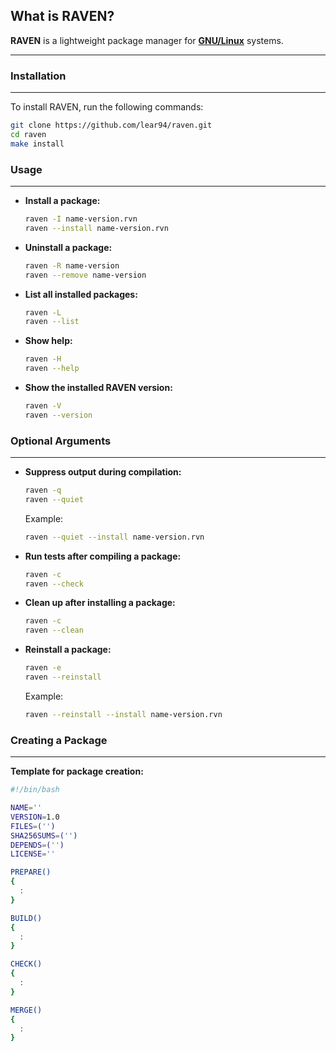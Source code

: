 
**What is RAVEN?**
------------

**RAVEN** is a lightweight package manager for **[GNU/Linux](https://en.wikipedia.org/wiki/GNU/Linux)** systems.

----------

### **Installation**
------------

To install RAVEN, run the following commands:

```bash
git clone https://github.com/lear94/raven.git
cd raven
make install
```

### **Usage**
------------------------

- **Install a package:**

  ```bash
  raven -I name-version.rvn
  raven --install name-version.rvn
  ```

- **Uninstall a package:**

  ```bash
  raven -R name-version
  raven --remove name-version
  ```

- **List all installed packages:**

  ```bash
  raven -L
  raven --list
  ```

- **Show help:**

  ```bash
  raven -H
  raven --help
  ```

- **Show the installed RAVEN version:**

  ```bash
  raven -V
  raven --version
  ```

### **Optional Arguments**
----------------------

- **Suppress output during compilation:**

  ```bash
  raven -q
  raven --quiet
  ```
  Example:
  ```bash
  raven --quiet --install name-version.rvn
  ```

- **Run tests after compiling a package:**

  ```bash
  raven -c
  raven --check
  ```

- **Clean up after installing a package:**

  ```bash
  raven -c
  raven --clean
  ```

- **Reinstall a package:**

  ```bash
  raven -e
  raven --reinstall
  ```
  Example:
  ```bash
  raven --reinstall --install name-version.rvn
  ```

### **Creating a Package**
----------------------

**Template for package creation:**

```bash
#!/bin/bash

NAME=''
VERSION=1.0
FILES=('')
SHA256SUMS=('')
DEPENDS=('')
LICENSE=''

PREPARE()
{
  :
}

BUILD()
{
  :
}

CHECK()
{
  :
}

MERGE()
{
  :
}
```
